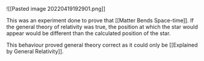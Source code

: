 ![[Pasted image 20220419192901.png]]

This was an experiment done to prove that [[Matter Bends Space-time]]. If the general theory of relativity was true, the position at which the star would appear would be different than the calculated position of the star. 

This behaviour proved general theory correct as it could only be [[Explained by General Relativity]].
